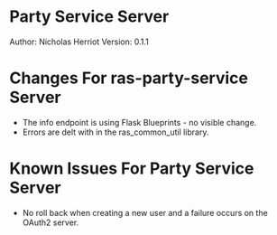 Party Service Server
============================

Author: Nicholas Herriot
Version: 0.1.1

Changes For ras-party-service Server
============================================

* The info endpoint is using Flask Blueprints - no visible change.
* Errors are delt with in the ras_common_util library.

 
Known Issues For Party Service Server
============================================
* No roll back when creating a new user and a failure occurs on the OAuth2 server.
